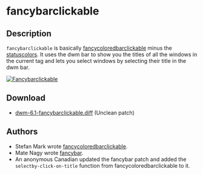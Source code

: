 fancybarclickable
=================

Description
-----------
`fancybarclickable` is basically [fancycoloredbarclickable](fancycoloredbarclickable)
minus the [statuscolors](statuscolors). It uses the dwm bar to show you the
titles of all the windows in the current tag and lets you select windows by
selecting their title in the dwm bar.

[![Fancybarclickable][1]][1]

Download
--------
* [dwm-6.1-fancybarclickable.diff](dwm-6.1-fancybarclickable.diff) (Unclean patch)

Authors
-------
* Stefan Mark wrote [fancycoloredbarclickable](fancycoloredbarclickable.md).
* Mate Nagy wrote [fancybar](fancybar.md).
* An anonymous Canadian updated the fancybar patch and added the
  `selectby-click-on-title` function from fancycoloredbarclickable to it.

[1]: http://s4.postimg.org/ql2f934wd/fancybar.png
